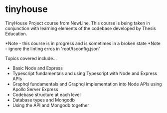 # tinyhouse

TinyHouse Project course from NewLine.
This course is being taken in conjunction with learning elements of the codebase developed by Thesis Education.

*Note - this course is in progress and is sometimes in a broken state
*Note - ignore the linting erros in 'root/tsconfig.json'

Topics covered include...

-   Basic Node and Express
-   Typescript fundamentals and using Typescript with Node and Express APIs
-   Graphql fundamentals and Graphql implementation into Node APIs using Apollo Server Express
-   Codebase structure at each level
-   Database types and Mongodb
-   Using the API and Mongodb together
